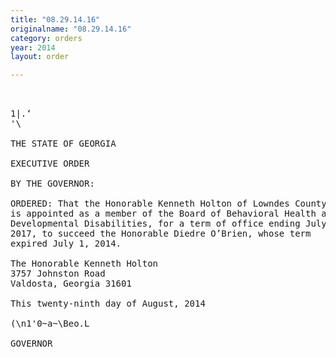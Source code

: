 ```yaml
---
title: "08.29.14.16"
originalname: "08.29.14.16"
category: orders
year: 2014
layout: order

---
```

<pre>
 

1|.‘
'\

THE STATE OF GEORGIA

EXECUTIVE ORDER

BY THE GOVERNOR:

ORDERED: That the Honorable Kenneth Holton of Lowndes County, Georgia,
is appointed as a member of the Board of Behavioral Health and
Developmental Disabilities, for a term of office ending July 1,
2017, to succeed the Honorable Diedre O’Brien, whose term
expired July 1, 2014.

The Honorable Kenneth Holton
3757 Johnston Road
Valdosta, Georgia 31601

This twenty-ninth day of August, 2014

(\n1'0~a~\Beo.L

GOVERNOR

</pre>
